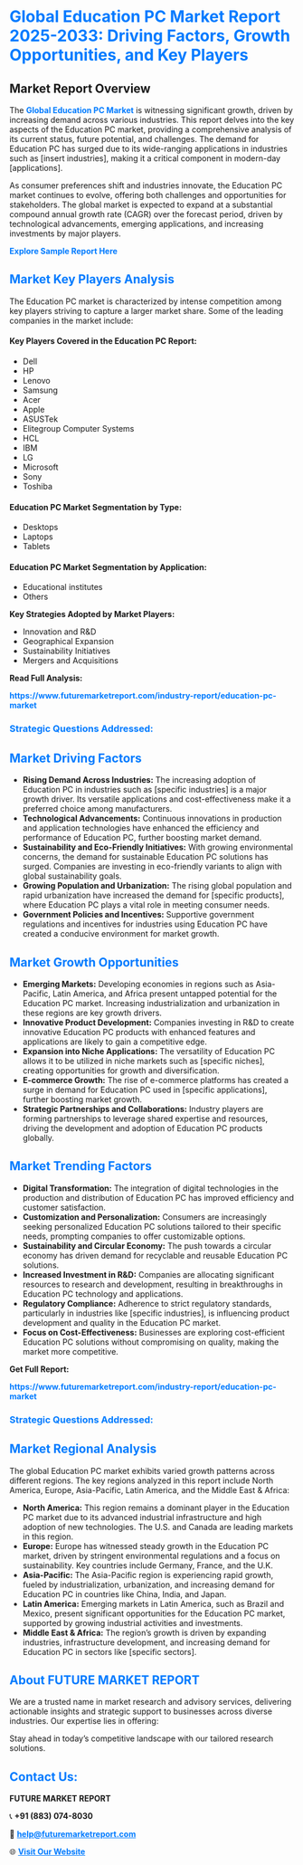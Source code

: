 <h1 style="color: #007BFF;">Global Education PC Market Report 2025-2033: Driving Factors, Growth Opportunities, and Key Players</h1>

<section id="overview">
<h2>Market Report Overview</h2>
<p>The <a href="https://www.futuremarketreport.com/industry-report/education-pc-market" style="color: #007BFF; text-decoration: none;"><strong>Global Education PC Market</strong></a> is witnessing significant growth, driven by increasing demand across various industries. This report delves into the key aspects of the Education PC market, providing a comprehensive analysis of its current status, future potential, and challenges. The demand for Education PC has surged due to its wide-ranging applications in industries such as [insert industries], making it a critical component in modern-day [applications].</p>
<p>As consumer preferences shift and industries innovate, the Education PC market continues to evolve, offering both challenges and opportunities for stakeholders. The global market is expected to expand at a substantial compound annual growth rate (CAGR) over the forecast period, driven by technological advancements, emerging applications, and increasing investments by major players.</p>
</section>

<section id="overview">
<p><a href="https://www.futuremarketreport.com/request-sample/reportId=56881" style="color: #007BFF; text-decoration: none;"><strong>Explore Sample Report Here</strong></a></p>
</section>

<section id="key-players">
<h2 style="color: #007BFF;">Market Key Players Analysis</h2>
<p>The Education PC market is characterized by intense competition among key players striving to capture a larger market share. Some of the leading companies in the market include:</p>
<h4>Key Players Covered in the Education PC Report:</h4>
<ul><li>Dell</li><li>HP</li><li>Lenovo</li><li>Samsung</li><li>Acer</li><li>Apple</li><li>ASUSTek</li><li>Elitegroup Computer Systems</li><li>HCL</li><li>IBM</li><li>LG</li><li>Microsoft</li><li>Sony</li><li>Toshiba</li></ul>
<h4>Education PC Market Segmentation by Type:</h4>
<ul><li>Desktops</li><li>Laptops</li><li>Tablets</li></ul>

<h4>Education PC Market Segmentation by Application:</h4>
<ul><li>Educational institutes</li><li>Others</li></ul>
<p><strong>Key Strategies Adopted by Market Players:</strong></p>
<ul>
<li>Innovation and R&D</li>
<li>Geographical Expansion</li>
<li>Sustainability Initiatives</li>
<li>Mergers and Acquisitions</li>
</ul>
</section>

<section>
<p><strong>Read Full Analysis: </strong></p><a href="https://www.futuremarketreport.com/industry-report/education-pc-market" style="color: #007BFF; text-decoration: none;"><strong>https://www.futuremarketreport.com/industry-report/education-pc-market</strong></a>
<h3 style="color: #007BFF;">Strategic Questions Addressed:</h3>
</section>

<section id="driving-factors">
<h2 style="color: #007BFF;">Market Driving Factors</h2>
<ul>
<li><strong>Rising Demand Across Industries:</strong> The increasing adoption of Education PC in industries such as [specific industries] is a major growth driver. Its versatile applications and cost-effectiveness make it a preferred choice among manufacturers.</li>
<li><strong>Technological Advancements:</strong> Continuous innovations in production and application technologies have enhanced the efficiency and performance of Education PC, further boosting market demand.</li>
<li><strong>Sustainability and Eco-Friendly Initiatives:</strong> With growing environmental concerns, the demand for sustainable Education PC solutions has surged. Companies are investing in eco-friendly variants to align with global sustainability goals.</li>
<li><strong>Growing Population and Urbanization:</strong> The rising global population and rapid urbanization have increased the demand for [specific products], where Education PC plays a vital role in meeting consumer needs.</li>
<li><strong>Government Policies and Incentives:</strong> Supportive government regulations and incentives for industries using Education PC have created a conducive environment for market growth.</li>
</ul>
</section>

<section id="growth-opportunities">
<h2 style="color: #007BFF;">Market Growth Opportunities</h2>
<ul>
<li><strong>Emerging Markets:</strong> Developing economies in regions such as Asia-Pacific, Latin America, and Africa present untapped potential for the Education PC market. Increasing industrialization and urbanization in these regions are key growth drivers.</li>
<li><strong>Innovative Product Development:</strong> Companies investing in R&D to create innovative Education PC products with enhanced features and applications are likely to gain a competitive edge.</li>
<li><strong>Expansion into Niche Applications:</strong> The versatility of Education PC allows it to be utilized in niche markets such as [specific niches], creating opportunities for growth and diversification.</li>
<li><strong>E-commerce Growth:</strong> The rise of e-commerce platforms has created a surge in demand for Education PC used in [specific applications], further boosting market growth.</li>
<li><strong>Strategic Partnerships and Collaborations:</strong> Industry players are forming partnerships to leverage shared expertise and resources, driving the development and adoption of Education PC products globally.</li>
</ul>
</section>

<section id="trending-factors">
<h2 style="color: #007BFF;">Market Trending Factors</h2>
<ul>
<li><strong>Digital Transformation:</strong> The integration of digital technologies in the production and distribution of Education PC has improved efficiency and customer satisfaction.</li>
<li><strong>Customization and Personalization:</strong> Consumers are increasingly seeking personalized Education PC solutions tailored to their specific needs, prompting companies to offer customizable options.</li>
<li><strong>Sustainability and Circular Economy:</strong> The push towards a circular economy has driven demand for recyclable and reusable Education PC solutions.</li>
<li><strong>Increased Investment in R&D:</strong> Companies are allocating significant resources to research and development, resulting in breakthroughs in Education PC technology and applications.</li>
<li><strong>Regulatory Compliance:</strong> Adherence to strict regulatory standards, particularly in industries like [specific industries], is influencing product development and quality in the Education PC market.</li>
<li><strong>Focus on Cost-Effectiveness:</strong> Businesses are exploring cost-efficient Education PC solutions without compromising on quality, making the market more competitive.</li>
</ul>
</section>

<section>
<p><strong>Get Full Report: </strong></p><a href="https://www.futuremarketreport.com/industry-report/education-pc-market" style="color: #007BFF; text-decoration: none;"><strong>https://www.futuremarketreport.com/industry-report/education-pc-market</strong></a>
<h3 style="color: #007BFF;">Strategic Questions Addressed:</h3>
</section>


<section id="regional-analysis">
<h2 style="color: #007BFF;">Market Regional Analysis</h2>
<p>The global Education PC market exhibits varied growth patterns across different regions. The key regions analyzed in this report include North America, Europe, Asia-Pacific, Latin America, and the Middle East & Africa:</p>
<ul>
<li><strong>North America:</strong> This region remains a dominant player in the Education PC market due to its advanced industrial infrastructure and high adoption of new technologies. The U.S. and Canada are leading markets in this region.</li>
<li><strong>Europe:</strong> Europe has witnessed steady growth in the Education PC market, driven by stringent environmental regulations and a focus on sustainability. Key countries include Germany, France, and the U.K.</li>
<li><strong>Asia-Pacific:</strong> The Asia-Pacific region is experiencing rapid growth, fueled by industrialization, urbanization, and increasing demand for Education PC in countries like China, India, and Japan.</li>
<li><strong>Latin America:</strong> Emerging markets in Latin America, such as Brazil and Mexico, present significant opportunities for the Education PC market, supported by growing industrial activities and investments.</li>
<li><strong>Middle East & Africa:</strong> The region’s growth is driven by expanding industries, infrastructure development, and increasing demand for Education PC in sectors like [specific sectors].</li>
</ul>
</section>

<footer>
<h2 style="color: #007BFF;">About FUTURE MARKET REPORT</h2>
<p>We are a trusted name in market research and advisory services, delivering actionable insights and strategic support to businesses across diverse industries. Our expertise lies in offering:</p>

<p>Stay ahead in today’s competitive landscape with our tailored research solutions.</p>

<h2 style="color: #007BFF;">Contact Us:</h2>
<p><strong>FUTURE MARKET REPORT</strong></p>
<p>📞 <strong>+91 (883) 074-8030</strong></p>
<p>📧 <strong><a href="mailto:help@futuremarketreport.com" style="color: #007BFF;">help@futuremarketreport.com</a></strong></p>
<p>🌐 <strong><a href="https://www.futuremarketreport.com/" style="color: #007BFF;">Visit Our Website</a></strong></p>
</footer>